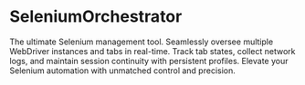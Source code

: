 # SeleniumOrchestrator
The ultimate Selenium management tool. Seamlessly oversee multiple WebDriver instances and tabs in real-time. Track tab states, collect network logs, and maintain session continuity with persistent profiles. Elevate your Selenium automation with unmatched control and precision.
